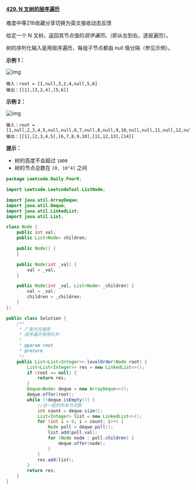 #### [429. N 叉树的层序遍历](https://leetcode-cn.com/problems/n-ary-tree-level-order-traversal/)

难度中等216收藏分享切换为英文接收动态反馈

给定一个 N 叉树，返回其节点值的*层序遍历*。（即从左到右，逐层遍历）。

树的序列化输入是用层序遍历，每组子节点都由 null 值分隔（参见示例）。

**示例 1：**

![img](https://assets.leetcode.com/uploads/2018/10/12/narytreeexample.png)

```
输入：root = [1,null,3,2,4,null,5,6]
输出：[[1],[3,2,4],[5,6]]
```

**示例 2：**

![img](https://assets.leetcode.com/uploads/2019/11/08/sample_4_964.png)

```
输入：root = [1,null,2,3,4,5,null,null,6,7,null,8,null,9,10,null,null,11,null,12,null,13,null,null,14]
输出：[[1],[2,3,4,5],[6,7,8,9,10],[11,12,13],[14]]
```

**提示：**

- 树的高度不会超过 `1000`
- 树的节点总数在 `[0, 10^4]` 之间

```java
package Leetcode.Daily.Four8;

import Leetcode.LeetcodeTool.ListNode;

import java.util.ArrayDeque;
import java.util.Deque;
import java.util.LinkedList;
import java.util.List;

class Node {
    public int val;
    public List<Node> children;

    public Node() {
    }

    public Node(int _val) {
        val = _val;
    }

    public Node(int _val, List<Node> _children) {
        val = _val;
        children = _children;
    }
};

public class Solution {
    /**
     * 广度优先搜索
     * 层序遍历使用队列
     *
     * @param root
     * @return
     */
    public List<List<Integer>> levelOrder(Node root) {
        List<List<Integer>> res = new LinkedList<>();
        if (root == null) {
            return res;
        }
        Deque<Node> deque = new ArrayDeque<>();
        deque.offer(root);
        while (!deque.isEmpty()) {
            //这一层的所有节点数
            int count = deque.size();
            List<Integer> list = new LinkedList<>();
            for (int i = 0; i < count; i++) {
                Node poll = deque.poll();
                list.add(poll.val);
                for (Node node : poll.children) {
                    deque.offer(node);
                }
            }
            res.add(list);
        }
        return res;
    }
}
```